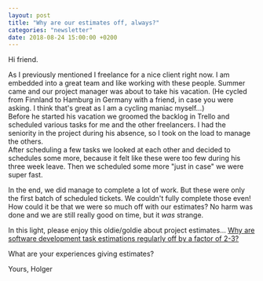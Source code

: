 ```yaml
---
layout: post
title: "Why are our estimates off, always?"
categories: "newsletter"
date: 2018-08-24 15:00:00 +0200
---
```


Hi friend.

As I previously mentioned I freelance for a nice client right now. I am embedded into a great team and like working with these people. Summer came and our project manager was about to take his vacation. (He cycled from Finnland to Hamburg in Germany with a friend, in case you were asking. I think that's great as I am a cycling maniac myself…)  
Before he started his vacation we groomed the backlog in Trello and scheduled various tasks for me and the other freelancers. I had the seniority in the project during his absence, so I took on the load to manage the others.  
After scheduling a few tasks we looked at each other and decided to schedules some more, because it felt like these were too few during his three week leave. Then we scheduled some more "just in case" we were super fast.

In the end, we did manage to complete a lot of work. But these were only the first batch of scheduled tickets. We couldn't fully complete those even! How could it be that we were so much off with our estimates? No harm was done and we are still really good on time, but it *was* strange.

In this light, please enjoy this oldie/goldie about project estimates…
[Why are software development task estimations regularly off by a factor of 2-3?](https://www.quora.com/Why-are-software-development-task-estimations-regularly-off-by-a-factor-of-2-3/answer/Michael-Wolfe)

What are your experiences giving estimates?

Yours,
Holger